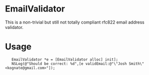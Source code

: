 EmailValidator
==============

This is a non-trivial but still not totally compliant rfc822 email address validator.  


Usage
=============

```
   EmailValidator *e = [EmailValidator alloc] init];
   NSLog(@"Should be correct: %d",[e validEmail:@"\"Josh Smith\" <kognate@gmail.com>"]);
```
